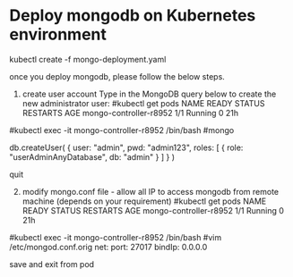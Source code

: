 # Deploy mongodb on Kubernetes environment


kubectl create -f mongo-deployment.yaml

once you deploy mongodb, please follow the below steps.

1. create user account
Type in the MongoDB query below to create the new administrator user:
#kubectl get pods
NAME                           READY   STATUS    RESTARTS   AGE
mongo-controller-r8952         1/1     Running   0          21h

#kubectl exec -it mongo-controller-r8952 /bin/bash
#mongo

db.createUser(
  {
    user: "admin",
    pwd: "admin123",
    roles: [ { role: "userAdminAnyDatabase", db: "admin" } ]
  }
)

quit


2. modify mongo.conf file - allow all IP to access mongodb from remote machine (depends on your requirement)
#kubectl get pods
NAME                           READY   STATUS    RESTARTS   AGE
mongo-controller-r8952         1/1     Running   0          21h

#kubectl exec -it mongo-controller-r8952 /bin/bash
#vim /etc/mongod.conf.orig 
net:
  port: 27017
  bindIp: 0.0.0.0

save and exit from pod
